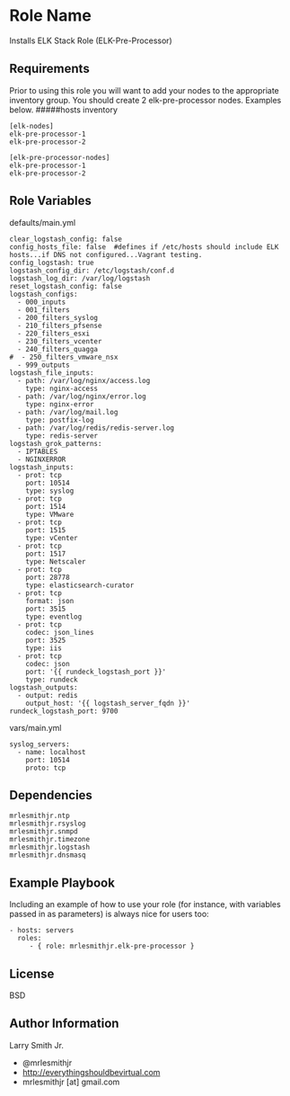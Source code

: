 Role Name
=========

Installs ELK Stack Role (ELK-Pre-Processor)

Requirements
------------

Prior to using this role you will want to add your nodes to the appropriate inventory group. You should create 2 elk-pre-processor nodes. Examples below.
#####hosts inventory
````
[elk-nodes]
elk-pre-processor-1
elk-pre-processor-2

[elk-pre-processor-nodes]
elk-pre-processor-1
elk-pre-processor-2
````

Role Variables
--------------
defaults/main.yml
````
clear_logstash_config: false
config_hosts_file: false  #defines if /etc/hosts should include ELK hosts...if DNS not configured...Vagrant testing.
config_logstash: true
logstash_config_dir: /etc/logstash/conf.d
logstash_log_dir: /var/log/logstash
reset_logstash_config: false
logstash_configs:
  - 000_inputs
  - 001_filters
  - 200_filters_syslog
  - 210_filters_pfsense
  - 220_filters_esxi
  - 230_filters_vcenter
  - 240_filters_quagga
#  - 250_filters_vmware_nsx
  - 999_outputs
logstash_file_inputs:
  - path: /var/log/nginx/access.log
    type: nginx-access
  - path: /var/log/nginx/error.log
    type: nginx-error
  - path: /var/log/mail.log
    type: postfix-log
  - path: /var/log/redis/redis-server.log
    type: redis-server
logstash_grok_patterns:
  - IPTABLES
  - NGINXERROR
logstash_inputs:
  - prot: tcp
    port: 10514
    type: syslog
  - prot: tcp
    port: 1514
    type: VMware
  - prot: tcp
    port: 1515
    type: vCenter
  - prot: tcp
    port: 1517
    type: Netscaler
  - prot: tcp
    port: 28778
    type: elasticsearch-curator
  - prot: tcp
    format: json
    port: 3515
    type: eventlog
  - prot: tcp
    codec: json_lines
    port: 3525
    type: iis
  - prot: tcp
    codec: json
    port: '{{ rundeck_logstash_port }}'
    type: rundeck
logstash_outputs:
  - output: redis
    output_host: '{{ logstash_server_fqdn }}'
rundeck_logstash_port: 9700
````
vars/main.yml
````
syslog_servers:
  - name: localhost
    port: 10514
    proto: tcp
````

Dependencies
------------

````
mrlesmithjr.ntp
mrlesmithjr.rsyslog
mrlesmithjr.snmpd
mrlesmithjr.timezone
mrlesmithjr.logstash
mrlesmithjr.dnsmasq
````
Example Playbook
----------------

Including an example of how to use your role (for instance, with variables passed in as parameters) is always nice for users too:

    - hosts: servers
      roles:
         - { role: mrlesmithjr.elk-pre-processor }

License
-------

BSD

Author Information
------------------

Larry Smith Jr.
- @mrlesmithjr
- http://everythingshouldbevirtual.com
- mrlesmithjr [at] gmail.com
